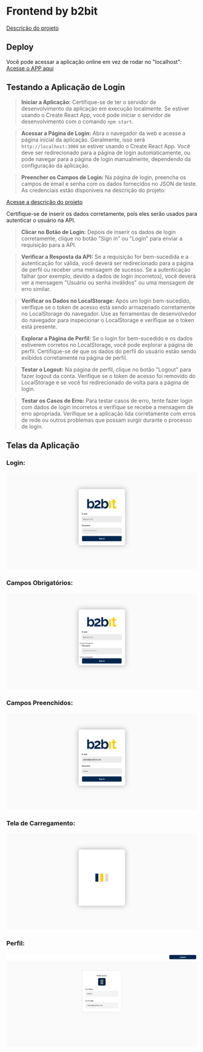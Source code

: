 # Frontend by b2bit

[Descrição do projeto](https://doc.clickup.com/3020915/p/h/2w63k-48543/4fbf8b7f844323d)

## Deploy
Você pode acessar a aplicação online em vez de rodar no "localhost":
[Acesse o APP aqui](https://b2bitlogin.netlify.app/)

## Testando a Aplicação de Login

> **Iniciar a Aplicação:**
   Certifique-se de ter o servidor de desenvolvimento da aplicação em execução localmente. Se estiver usando o Create React App, você pode iniciar o servidor de desenvolvimento com o comando `npm start`.

> **Acessar a Página de Login:**
   Abra o navegador da web e acesse a página inicial da aplicação. Geralmente, isso será `http://localhost:3000` se estiver usando o Create React App.
   Você deve ser redirecionado para a página de login automaticamente, ou pode navegar para a página de login manualmente, dependendo da configuração da aplicação.

> **Preencher os Campos de Login:**
   Na página de login, preencha os campos de email e senha com os dados fornecidos no JSON de teste.
   As credenciais estão disponíveis na descrição do projeto:

   [Acesse a descrição do projeto](https://doc.clickup.com/3020915/p/h/2w63k-48543/4fbf8b7f844323d)

   Certifique-se de inserir os dados corretamente, pois eles serão usados para autenticar o usuário na API.

> **Clicar no Botão de Login:**
   Depois de inserir os dados de login corretamente, clique no botão "Sign in" ou "Login" para enviar a requisição para a API.

> **Verificar a Resposta da API:**
   Se a requisição for bem-sucedida e a autenticação for válida, você deverá ser redirecionado para a página de perfil ou receber uma mensagem de sucesso.
   Se a autenticação falhar (por exemplo, devido a dados de login incorretos), você deverá ver a mensagem "Usuário ou senha inválidos" ou uma mensagem de erro similar.

> **Verificar os Dados no LocalStorage:**
   Após um login bem-sucedido, verifique se o token de acesso está sendo armazenado corretamente no LocalStorage do navegador.
   Use as ferramentas de desenvolvedor do navegador para inspecionar o LocalStorage e verifique se o token está presente.

> **Explorar a Página de Perfil:**
   Se o login for bem-sucedido e os dados estiverem corretos no LocalStorage, você pode explorar a página de perfil.
   Certifique-se de que os dados do perfil do usuário estão sendo exibidos corretamente na página de perfil.

> **Testar o Logout:**
   Na página de perfil, clique no botão "Logout" para fazer logout da conta.
   Verifique se o token de acesso foi removido do LocalStorage e se você foi redirecionado de volta para a página de login.

> **Testar os Casos de Erro:**
   Para testar casos de erro, tente fazer login com dados de login incorretos e verifique se recebe a mensagem de erro apropriada.
   Verifique se a aplicação lida corretamente com erros de rede ou outros problemas que possam surgir durante o processo de login.

## Telas da Aplicação

### Login:
![Login](login-screen.png)

### Campos Obrigatórios:
![Campos Obrigatórios](data-needed.png)

### Campos Preenchidos:
![Campos Preenchidos](login-auth.png)

### Tela de Carregamento:
![Tela de Carregamento](loading.png)

### Perfil:
![Perfil](profile.png)
